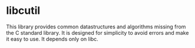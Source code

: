# libcutil
This library provides common datastructures and algorithms missing from the C standard library. It is designed for simplicity to avoid errors and make it easy to use. It depends only on libc.

